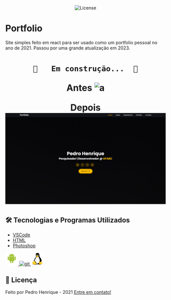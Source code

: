 <p align="center">
      
   <img alt="License" src="https://img.shields.io/badge/license-MIT-brightgreen">
    
</p>

# Portfolio

Site simples feito em react para ser usado como um portfolio pessoal no ano de 2021. Passou por uma grande atualização em 2023.

<h1 align="center"> 
	

    🚧   Em construção...  🚧
  
  Antes
![a](https://user-images.githubusercontent.com/75190759/138576576-d6868a18-7459-4de7-b771-c76d4673209f.gif)

  Depois
![b](/midia/pictures/depois.png)

	
	
</h1>


## 🛠 Tecnologias e Programas Utilizados

- [VSCode](https://code.visualstudio.com/)
- [HTML](https://html.com/)
- [Photoshop](https://www.photoshop.com/en)

<p align="left"> <a href="https://developer.android.com" target="_blank"> <img src="https://raw.githubusercontent.com/devicons/devicon/master/icons/android/android-original-wordmark.svg" alt="android" width="40" height="40"/> </a>  <a href="https://git-scm.com/" target="_blank"> <img src="https://www.vectorlogo.zone/logos/git-scm/git-scm-icon.svg" alt="git" width="40" height="40"/> </a> <a href="https://www.linux.org/" target="_blank"> <img src="https://raw.githubusercontent.com/devicons/devicon/master/icons/linux/linux-original.svg" alt="linux" width="40" height="40"/> </a> 

## 📝 Licença 

Feito por Pedro Henrique - 2021 [Entre em contato!](https://www.linkedin.com/in/pedro-henrique-88a810186/)
